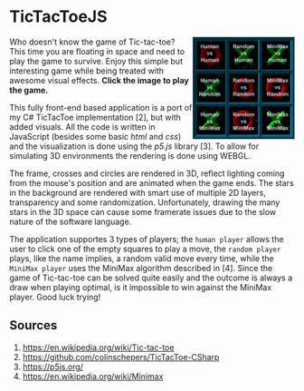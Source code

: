 # TicTacToeJS

<a href="https://colinschepers.github.io/TicTacToeJS"><img align="right" src="./Images/game.gif" alt="" title="Tic-tac-toe in space!" width="180"/></a>

Who doesn't know the game of Tic-tac-toe? This time you are floating in space and need to play the game to survive. Enjoy this simple but interesting game while being treated with awesome visual effects. **Click the image to play the game.**

This fully front-end based application is a port of my C# TicTacToe implementation [2], but with added visuals. All the code is written in JavaScript (besides some basic *html* and *css*) and the visualization is done using the *p5.js* library [3]. To allow for simulating 3D environments the rendering is done using WEBGL. 

The frame, crosses and circles are rendered in 3D, reflect lighting coming from the mouse's position and are animated when the game ends. The stars in the background are rendered with smart use of multiple 2D layers, transparency and some randomization. Unfortunately, drawing the many stars in the 3D space can cause some framerate issues due to the slow nature of the software language.

The application supportes 3 types of players; the `human player` allows the user to click one of the empty squares to play a move, the `random player` plays, like the name implies, a random valid move every time, while the `MiniMax player` uses the MiniMax algorithm described in [4]. Since the game of Tic-tac-toe can be solved quite easily and the outcome is always a draw when playing optimal, is it impossible to win against the MiniMax player. Good luck trying!

## Sources

1. https://en.wikipedia.org/wiki/Tic-tac-toe
2. https://github.com/colinschepers/TicTacToe-CSharp
3. https://p5js.org/
4. https://en.wikipedia.org/wiki/Minimax
